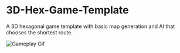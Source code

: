 # 3D-Hex-Game-Template
A 3D hexagonal game template with basic map generation and AI that chooses the shortest route. 

![Gameplay Gif](https://github.com/alsharefee/3D-Hex-Game-Template/blob/main/Assets/ReadMe/AStar-Main-WindowsMacLinux-Unity2021.3.18f1Personal_DX11_2024-09-2717-38-33-ezgif.com-video-to-gif-converter.gif)

